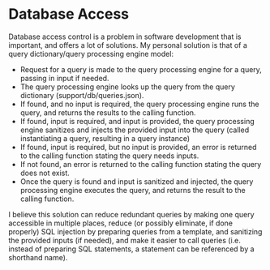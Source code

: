 # Database Access
Database access control is a problem in software development that is important, and offers a lot of solutions. My personal solution is that of a query dictionary/query processing engine model: 

- Request for a query is made to the query processing engine for a query, passing in input if needed.
- The query processing engine looks up the query from the query dictionary (support/db/queries.json).
- If found, and no input is required, the query processing engine runs the query, and returns the results to the calling function.
- If found, input is required, and input is provided, the query processing engine sanitizes and injects the provided input into the query (called instantiating a query, resulting in a query instance)
- If found, input is required, but no input is provided, an error is returned to the calling function stating the query needs inputs. 
- If not found, an error is returned to the calling function stating the query does not exist.
- Once the query is found and input is sanitized and injected, the query processing engine executes the query, and returns the result to the calling function.

I believe this solution can reduce redundant queries by making one query accessible in multiple places, reduce (or possibly eliminate, if done properly) SQL injection by preparing queries from a template, and sanitizing the provided inputs (if needed), and make it easier to call queries (i.e. instead of preparing SQL statements, a statement can be referenced by a shorthand name).